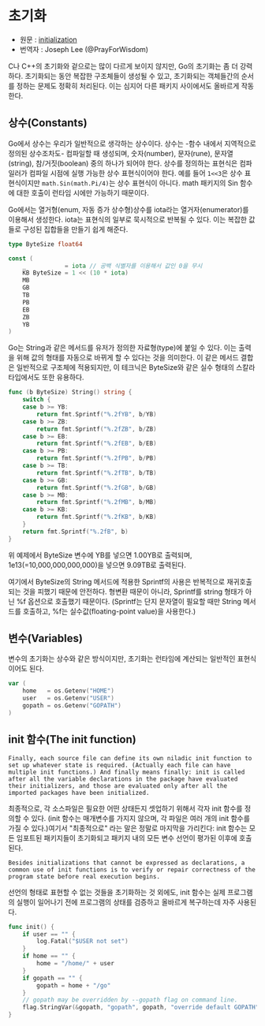 # 초기화

* 원문 : [initialization](https://golang.org/doc/effective_go.html#initialization)
* 번역자 : Joseph Lee (@PrayForWisdom)

C나 C++의 초기화와 겉으로는 많이 다르게 보이지 않지만, Go의 초기화는 좀 더 강력하다. 초기화되는 동안 복잡한 구조체들이 생성될 수 있고, 초기화되는 객체들간의 순서를 정하는 문제도 정확히 처리된다. 이는 심지어 다른 패키지 사이에서도 올바르게 작동한다.

## 상수(Constants)

Go에서 상수는 우리가 일반적으로 생각하는 상수이다. 상수는 -함수 내에서 지역적으로 정의된 상수조차도- 컴파일할 때 생성되며, 숫자(number), 문자(rune), 문자열(string), 참/거짓(boolean) 중의 하나가 되어야 한다. 상수를 정의하는 표현식은 컴파일러가 컴파일 시점에 실행 가능한 상수 표현식이어야 한다. 예를 들어 `1<<3`은 상수 표현식이지만 `math.Sin(math.Pi/4)`는 상수 표현식이 아니다. math 패키지의 Sin 함수에 대한 호출이 런타임 시에만 가능하기 때문이다.

Go에서는 열거형(enum, 자동 증가 상수형)상수를 iota라는 열거자(enumerator)를 이용해서 생성한다. iota는 표현식의 일부로 묵시적으로 반복될 수 있다. 이는 복잡한 값들로 구성된 집합들을 만들기 쉽게 해준다.

```go
type ByteSize float64

const (
    _           = iota // 공백 식별자를 이용해서 값인 0을 무시
    KB ByteSize = 1 << (10 * iota)
    MB
    GB
    TB
    PB
    EB
    ZB
    YB
)
```

Go는 String과 같은 메서드를 유저가 정의한 자료형(type)에 붙일 수 있다. 이는 출력을 위해 값의 형태를 자동으로 바뀌게 할 수 있다는 것을 의미한다. 이 같은 메서드 결합은 일반적으로 구조체에 적용되지만, 이 테크닉은 ByteSize와 같은 실수 형태의 스칼라 타입에서도 또한 유용하다.

```go
func (b ByteSize) String() string {
    switch {
    case b >= YB:
        return fmt.Sprintf("%.2fYB", b/YB)
    case b >= ZB:
        return fmt.Sprintf("%.2fZB", b/ZB)
    case b >= EB:
        return fmt.Sprintf("%.2fEB", b/EB)
    case b >= PB:
        return fmt.Sprintf("%.2fPB", b/PB)
    case b >= TB:
        return fmt.Sprintf("%.2fTB", b/TB)
    case b >= GB:
        return fmt.Sprintf("%.2fGB", b/GB)
    case b >= MB:
        return fmt.Sprintf("%.2fMB", b/MB)
    case b >= KB:
        return fmt.Sprintf("%.2fKB", b/KB)
    }
    return fmt.Sprintf("%.2fB", b)
}
```

위 예제에서 ByteSize 변수에 YB를 넣으면 1.00YB로 출력되며, 1e13(=10,000,000,000,000)을 넣으면 9.09TB로 출력된다.

여기에서 ByteSize의 String 메서드에 적용한 Sprintf의 사용은 반복적으로 재귀호출되는 것을 피했기 때문에 안전하다. 형변환 때문이 아니라, Sprintf를 string 형태가 아닌 %f 옵션으로 호출했기 때문이다. (Sprintf는 단지 문자열이 필요할 때만 String 메서드를 호출하고, %f는 실수값(floating-point value)을 사용한다.)

## 변수(Variables)

변수의 초기화는 상수와 같은 방식이지만, 초기화는 런타임에 계산되는 일반적인 표현식이어도 된다.

```go
var (
    home   = os.Getenv("HOME")
    user   = os.Getenv("USER")
    gopath = os.Getenv("GOPATH")
)
```

## init 함수(The init function)

`Finally, each source file can define its own niladic init function to set up whatever state is required. (Actually each file can have multiple init functions.) And finally means finally: init is called after all the variable declarations in the package have evaluated their initializers, and those are evaluated only after all the imported packages have been initialized.`

최종적으로, 각 소스파일은 필요한 어떤 상태든지 셋업하기 위해서 각자 init 함수를 정의할 수 있다. (init 함수는 매개변수를 가지지 않으며, 각 파일은 여러 개의 init 함수를 가질 수 있다.)여기서 "최종적으로" 라는 말은 정말로 마지막을 가리킨다: init 함수는 모든 임포트된 패키지들이 초기화되고 패키지 내의 모든 변수 선언이 평가된 이후에 호출된다.

`Besides initializations that cannot be expressed as declarations, a common use of init functions is to verify or repair correctness of the program state before real execution begins.`

선언의 형태로 표현할 수 없는 것들을 초기화하는 것 외에도, init 함수는 실제 프로그램의 실행이 일어나기 전에 프로그램의 상태를 검증하고 올바르게 복구하는데 자주 사용된다.

```go
func init() {
    if user == "" {
        log.Fatal("$USER not set")
    }
    if home == "" {
        home = "/home/" + user
    }
    if gopath == "" {
        gopath = home + "/go"
    }
    // gopath may be overridden by --gopath flag on command line.
    flag.StringVar(&gopath, "gopath", gopath, "override default GOPATH")
}
```
